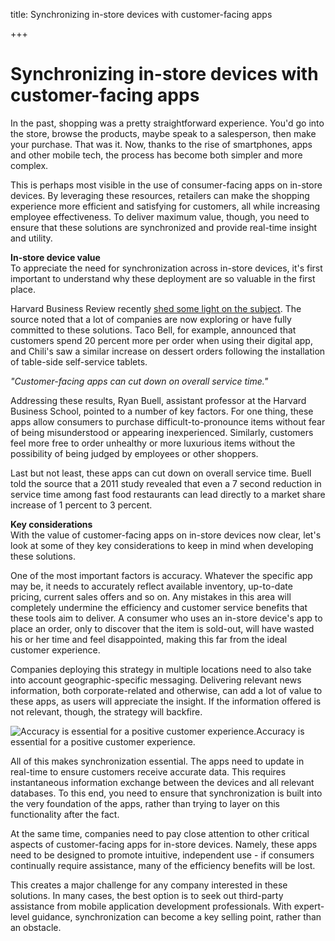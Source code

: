 title: Synchronizing in-store devices with customer-facing apps

+++


# Synchronizing in-store devices with customer-facing apps

In the past, shopping was a pretty straightforward experience. You'd go into the store, browse the products, maybe speak to a salesperson, then make your purchase. That was it. Now, thanks to the rise of smartphones, apps and other mobile tech, the process has become both simpler and more complex. 

This is perhaps most visible in the use of consumer-facing apps on in-store devices. By leveraging these resources, retailers can make the shopping experience more efficient and satisfying for customers, all while increasing employee effectiveness. To deliver maximum value, though, you need to ensure that these solutions are synchronized and provide real-time insight and utility. 

**In-store device value**  
To appreciate the need for synchronization across in-store devices, it's first important to understand why these deployment are so valuable in the first place. 

Harvard Business Review recently [shed some light on the subject](https://hbr.org/2015/03/how-self-service-kiosks-are-changing-customer-behavior). The source noted that a lot of companies are now exploring or have fully committed to these solutions. Taco Bell, for example, announced that customers spend 20 percent more per order when using their digital app, and Chili's saw a similar increase on dessert orders following the installation of table-side self-service tablets. 

_"Customer-facing apps can cut down on overall service time."_

Addressing these results, Ryan Buell, assistant professor at the Harvard Business School, pointed to a number of key factors. For one thing, these apps allow consumers to purchase difficult-to-pronounce items without fear of being misunderstood or appearing inexperienced. Similarly, customers feel more free to order unhealthy or more luxurious items without the possibility of being judged by employees or other shoppers. 

Last but not least, these apps can cut down on overall service time. Buell told the source that a 2011 study revealed that even a 7 second reduction in service time among fast food restaurants can lead directly to a market share increase of 1 percent to 3 percent.

**Key considerations**  
With the value of customer-facing apps on in-store devices now clear, let's look at some of they key considerations to keep in mind when developing these solutions.

One of the most important factors is accuracy. Whatever the specific app may be, it needs to accurately reflect available inventory, up-to-date pricing, current sales offers and so on. Any mistakes in this area will completely undermine the efficiency and customer service benefits that these tools aim to deliver. A consumer who uses an in-store device's app to place an order, only to discover that the item is sold-out, will have wasted his or her time and feel disappointed, making this far from the ideal customer experience. 

Companies deploying this strategy in multiple locations need to also take into account geographic-specific messaging. Delivering relevant news information, both corporate-related and otherwise, can add a lot of value to these apps, as users will appreciate the insight. If the information offered is not relevant, though, the strategy will backfire. 

![Accuracy is essential for a positive customer experience.](http://pictures.brafton.com/x_0_0_0_14077938_800.jpg)Accuracy is essential for a positive customer experience.

All of this makes synchronization essential. The apps need to update in real-time to ensure customers receive accurate data. This requires instantaneous information exchange between the devices and all relevant databases. To this end, you need to ensure that synchronization is built into the very foundation of the apps, rather than trying to layer on this functionality after the fact. 

At the same time, companies need to pay close attention to other critical aspects of customer-facing apps for in-store devices. Namely, these apps need to be designed to promote intuitive, independent use - if consumers continually require assistance, many of the efficiency benefits will be lost.

This creates a major challenge for any company interested in these solutions. In many cases, the best option is to seek out third-party assistance from mobile application development professionals. With expert-level guidance, synchronization can become a key selling point, rather than an obstacle.
